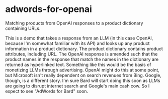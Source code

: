 # adwords-for-openai
Matching products from OpenAI responses to a product dictionary containing URLs.

This is a demo that takes a response from an LLM (in this case OpenAI, because I'm somewhat familiar with its API) and looks up any product information in a product dictionary. The product dictionary contains product attributes, including URL. The OpenAI response is amended such that the product names in the response that match the names in the dictionary are returned as hyperlinked text. Something like this would be the basis of monetizing LLMs through advertising. OpenAI might do this at some point, but Microsoft isn't really dependent on search revenues from Bing. Google, though, is a different story. I'm sure Bard will start doing this soon as LLMs are going to disrupt internet search and Google's main cash cow. So I expect to see "AdWords for Bard" soon. 
